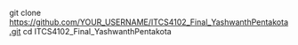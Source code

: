 git clone https://github.com/YOUR_USERNAME/ITCS4102_Final_YashwanthPentakota.git
cd ITCS4102_Final_YashwanthPentakota
